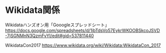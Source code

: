 

# Wikidata関係
Wikidataハンズオン用「Gooogleスプレッドシート」
https://docs.google.com/spreadsheets/d/1ibTdsVo57EykrWKOOBSkcoJSVD-7jSGNMnN3QzmFvYI/edit#gid=537811440

WikidataCon2017
https://www.wikidata.org/wiki/Wikidata:WikidataCon_2017

